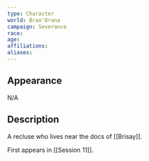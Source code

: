 ```yaml
---
type: Character
world: Brao'Drana
campaign: Severance
race: 
age: 
affiliations: 
aliases:
---
```

## Appearance

N/A

## Description

A recluse who lives near the docs of [[Brisay]].

First appears in [[Session 11]].